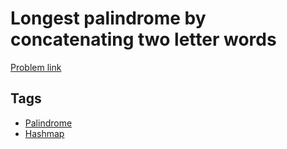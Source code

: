# Longest palindrome by concatenating two letter words

[Problem link](https://leetcode.com/problems/longest-palindrome-by-concatenating-two-letter-words/)

## Tags

* [Palindrome](/README.md#Palindrome)
* [Hashmap](/README.md#Hashmap)
